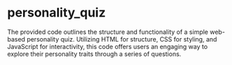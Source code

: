 # personality_quiz
The provided code outlines the structure and functionality of a simple web-based personality quiz. Utilizing HTML for structure, CSS for styling, and JavaScript for interactivity, this code offers users an engaging way to explore their personality traits through a series of questions.
